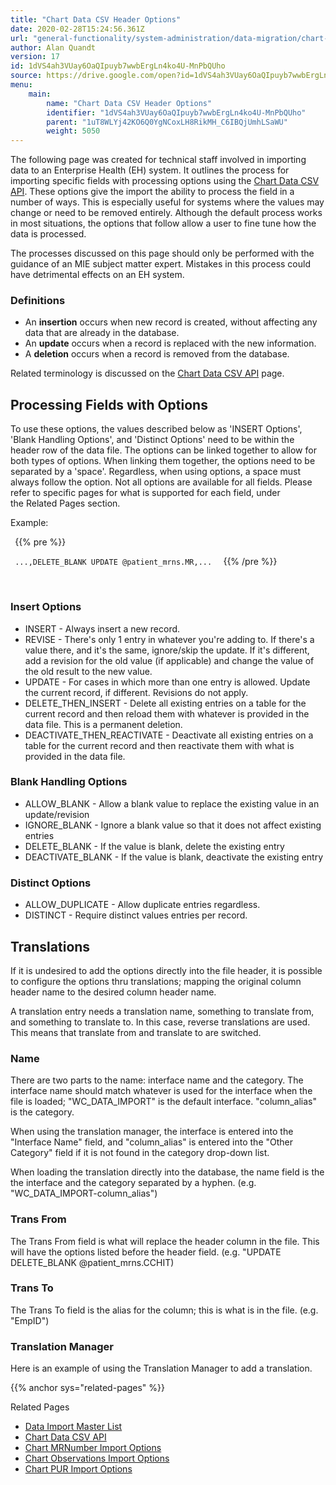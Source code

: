 ```yaml
---
title: "Chart Data CSV Header Options"
date: 2020-02-28T15:24:56.361Z
url: "general-functionality/system-administration/data-migration/chart-data-csv-header-options.html"
author: Alan Quandt
version: 17
id: 1dVS4ah3VUay6OaQIpuyb7wwbErgLn4ko4U-MnPbQUho
source: https://drive.google.com/open?id=1dVS4ah3VUay6OaQIpuyb7wwbErgLn4ko4U-MnPbQUho
menu:
    main:
        name: "Chart Data CSV Header Options"
        identifier: "1dVS4ah3VUay6OaQIpuyb7wwbErgLn4ko4U-MnPbQUho"
        parent: "1uT8WLYj42KO6Q0YgNCoxLH8RikMH_C6IBQjUmhLSaWU"
        weight: 5050
---
```

The following page was created for technical staff involved in importing data to an Enterprise Health (EH) system. It outlines the process for importing specific fields with processing options using the [Chart Data CSV API](chart-data-csv-api.html). These options give the import the ability to process the field in a number of ways. This is especially useful for systems where the values may change or need to be removed entirely. Although the default process works in most situations, the options that follow allow a user to fine tune how the data is processed.

The processes discussed on this page should only be performed with the guidance of an MIE subject matter expert. Mistakes in this process could have detrimental effects on an EH system.



### Definitions

* An <strong>insertion</strong> occurs when new record is created, without affecting any data that are already in the database.
* An <strong>update</strong> occurs when a record is replaced with the new information.
* A <strong>deletion</strong> occurs when a record is removed from the database.

Related terminology is discussed on the [Chart Data CSV API](chart-data-csv-api.html) page.



## Processing Fields with Options

To use these options, the values described below as 'INSERT Options', 'Blank Handling Options', and 'Distinct Options' need to be within the header row of the data file. The options can be linked together to allow for both types of options. When linking them together, the options need to be separated by a 'space'. Regardless, when using options, a space must always follow the option. Not all options are available for all fields. Please refer to specific pages for what is supported for each field, under the Related Pages section.

Example:



` `{{% pre %}}

`  ...,DELETE_BLANK UPDATE @patient_mrns.MR,... 
`
` `{{% /pre %}}


`  
`
`
`
### Insert Options

* INSERT - Always insert a new record.
* REVISE - There's only 1 entry in whatever you're adding to. If there's a value there, and it's the same, ignore/skip the update. If it's different, add a revision for the old value (if applicable) and change the value of the old result to the new value.
* UPDATE - For cases in which more than one entry is allowed. Update the current record, if different. Revisions do not apply.
* DELETE_THEN_INSERT - Delete all existing entries on a table for the current record and then reload them with whatever is provided in the data file. This is a permanent deletion.
* DEACTIVATE_THEN_REACTIVATE - Deactivate all existing entries on a table for the current record and then reactivate them with what is provided in the data file.



### Blank Handling Options

* ALLOW_BLANK - Allow a blank value to replace the existing value in an update/revision
* IGNORE_BLANK - Ignore a blank value so that it does not affect existing entries
* DELETE_BLANK - If the value is blank, delete the existing entry
* DEACTIVATE_BLANK - If the value is blank, deactivate the existing entry



### Distinct Options

* ALLOW_DUPLICATE - Allow duplicate entries regardless.
* DISTINCT - Require distinct values entries per record.



## Translations

If it is undesired to add the options directly into the file header, it is possible to configure the options thru translations; mapping the original column header name to the desired column header name.

A translation entry needs a translation name, something to translate from, and something to translate to. In this case, reverse translations are used. This means that translate from and translate to are switched.



### Name

There are two parts to the name: interface name and the category. The interface name should match whatever is used for the interface when the file is loaded; "WC_DATA_IMPORT" is the default interface. "column_alias" is the category.

When using the translation manager, the interface is entered into the "Interface Name" field, and "column_alias" is entered into the "Other Category" field if it is not found in the category drop-down list.

When loading the translation directly into the database, the name field is the the interface and the category separated by a hyphen. (e.g. "WC_DATA_IMPORT-column_alias")



### Trans From

The Trans From field is what will replace the header column in the file. This will have the options listed before the header field. (e.g. "UPDATE DELETE_BLANK @patient_mrns.CCHIT)



### Trans To

The Trans To field is the alias for the column; this is what is in the file. (e.g. "EmpID")



### Translation Manager

Here is an example of using the Translation Manager to add a translation.





{{% anchor sys="related-pages" %}}

Related Pages

* [Data Import Master List](data-import-master-list.html)
* [Chart Data CSV API](chart-data-csv-api.html)
* [Chart MRNumber Import Options](chart-medical-record-number-mrn-import-options.html)
* [Chart Observations Import Options](chart-observations-import-options.html)
* [Chart PUR Import Options](https://confluence.mieweb.com/display/DOCS10/Chart+PUR+Import+Options)

